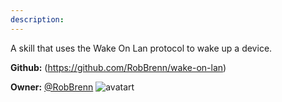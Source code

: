 ```yaml
---
description: 
---
```

A skill that uses the Wake On Lan protocol to wake up a device.

**Github:** (https://github.com/RobBrenn/wake-on-lan)

**Owner:** [@RobBrenn](https://github.com/RobBrenn) ![avatart](https://avatars1.githubusercontent.com/u/9165710?v=4)


